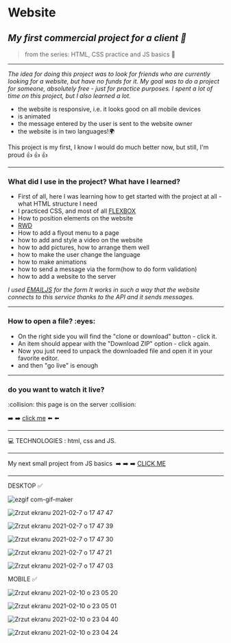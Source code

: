 <h1> Website </h1>

*<h2>My first commercial project for a client :blue_book:</h2>*
>from the series: HTML, CSS practice and JS basics  :muscle:

----

*The idea for doing this project was to look for friends who are currently looking for a website, but have no funds for it.
My goal was to do a project for someone, absolutely free - just for practice purposes.
I spent a lot of time on this project, but I also learned a lot.*

* the website is responsive, i.e. it looks good on all mobile devices
* is animated
* the message entered by the user is sent to the website owner
* the website is in two languages!:earth_africa:


This project is my first, I know I would do much better now, but still, I'm proud :thumbsup: :thumbsup: :thumbsup:

-------

<h3>What did I use in the project? What have I learned?</h3>

* First of all, here I was learning how to get started with the project at all - what HTML structure I need
* I practiced CSS, and most of all [FLEXBOX](https://developer.mozilla.org/en-US/docs/Web/CSS/CSS_Flexible_Box_Layout/Basic_Concepts_of_Flexbox)
* How to position elements on the website
* [RWD](https://www.bluecorona.com/faq/what-is-a-responsive-website-design/)
* How to add a flyout menu to a page
* how to add and style a video on the website
* how to add pictures, how to arrange them well
* how to make the user change the language
* how to make animations
* how to send a message via the form(how to do form validation)
* how to add a website to the server

*I used [EMAILJS](https://www.emailjs.com/docs/) for the form
It works in such a way that the website connects to this service thanks to the API and it sends messages.*

-----
<h3>How to open a file? :eyes: </h3>

* On the right side you will find the "clone or download" button - click it.
* An item should appear with the "Download ZIP" option - click again.
* Now you just need to unpack the downloaded file and open it in your favorite editor.
* and then "go live" is enough

----

<h3>do you want to watch it live? </h3>
:collision: this page is on the server :collision:

:arrow_right: :arrow_right:   [click me](https://www.foos-events.com/ ) :arrow_left: :arrow_left:

----

:computer: TECHNOLOGIES : html, css and JS.


----

My next small project from JS basics  :arrow_right: :arrow_right: :arrow_right: [CLICK ME ](https://github.com/martynakil/-form---uploading-a-CSV-file-in-JS)




----


DESKTOP :white_check_mark:



![ezgif com-gif-maker](https://user-images.githubusercontent.com/59742201/106504078-c49f2b80-64c6-11eb-8267-ca151a75fb48.gif)



![Zrzut ekranu 2021-02-7 o 17 47 47](https://user-images.githubusercontent.com/59742201/107153229-a6c14300-696c-11eb-953a-c8fe5cff7a73.png)


![Zrzut ekranu 2021-02-7 o 17 47 39](https://user-images.githubusercontent.com/59742201/107153231-a88b0680-696c-11eb-9f85-8c3abd4d57c2.png)


![Zrzut ekranu 2021-02-7 o 17 47 30](https://user-images.githubusercontent.com/59742201/107153232-a88b0680-696c-11eb-9c2a-7d1c773b34cc.png)


![Zrzut ekranu 2021-02-7 o 17 47 21](https://user-images.githubusercontent.com/59742201/107153234-a9239d00-696c-11eb-83f7-5b6577643810.png)


![Zrzut ekranu 2021-02-7 o 17 47 03](https://user-images.githubusercontent.com/59742201/107153236-aa54ca00-696c-11eb-800c-1462a49f9758.png)



MOBILE :white_check_mark:


![Zrzut ekranu 2021-02-10 o 23 05 20](https://user-images.githubusercontent.com/59742201/107578783-78ee2f80-6bf4-11eb-854a-163ea459e285.png)



![Zrzut ekranu 2021-02-10 o 23 05 01](https://user-images.githubusercontent.com/59742201/107578787-7986c600-6bf4-11eb-9196-48f1ea5abf4b.png)


![Zrzut ekranu 2021-02-10 o 23 04 40](https://user-images.githubusercontent.com/59742201/107578792-7ab7f300-6bf4-11eb-9e16-52b2631d7cb5.png)


![Zrzut ekranu 2021-02-10 o 23 04 24](https://user-images.githubusercontent.com/59742201/107578794-7b508980-6bf4-11eb-849b-4d11ebcecdce.png)


